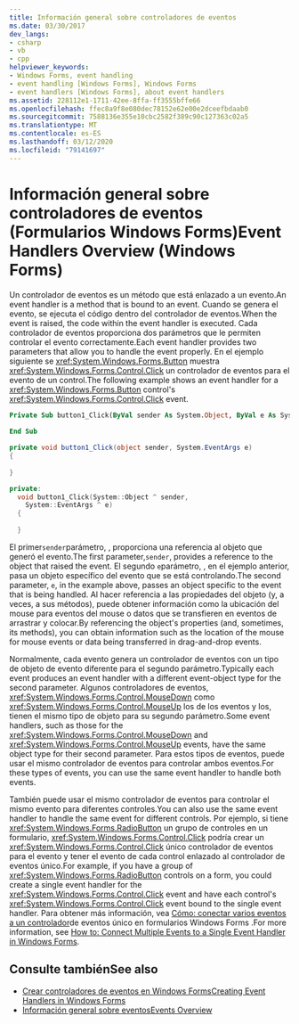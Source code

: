 ```yaml
---
title: Información general sobre controladores de eventos
ms.date: 03/30/2017
dev_langs:
- csharp
- vb
- cpp
helpviewer_keywords:
- Windows Forms, event handling
- event handling [Windows Forms], Windows Forms
- event handlers [Windows Forms], about event handlers
ms.assetid: 228112e1-1711-42ee-8ffa-ff3555bffe66
ms.openlocfilehash: ffec8a9f8e080dec78152e62e00e2dceefbdaab0
ms.sourcegitcommit: 7588136e355e10cbc2582f389c90c127363c02a5
ms.translationtype: MT
ms.contentlocale: es-ES
ms.lasthandoff: 03/12/2020
ms.locfileid: "79141697"
---
```

# <a name="event-handlers-overview-windows-forms"></a><span data-ttu-id="a2c30-102">Información general sobre controladores de eventos (Formularios Windows Forms)</span><span class="sxs-lookup"><span data-stu-id="a2c30-102">Event Handlers Overview (Windows Forms)</span></span>
<span data-ttu-id="a2c30-103">Un controlador de eventos es un método que está enlazado a un evento.</span><span class="sxs-lookup"><span data-stu-id="a2c30-103">An event handler is a method that is bound to an event.</span></span> <span data-ttu-id="a2c30-104">Cuando se genera el evento, se ejecuta el código dentro del controlador de eventos.</span><span class="sxs-lookup"><span data-stu-id="a2c30-104">When the event is raised, the code within the event handler is executed.</span></span> <span data-ttu-id="a2c30-105">Cada controlador de eventos proporciona dos parámetros que le permiten controlar el evento correctamente.</span><span class="sxs-lookup"><span data-stu-id="a2c30-105">Each event handler provides two parameters that allow you to handle the event properly.</span></span> <span data-ttu-id="a2c30-106">En el ejemplo siguiente se <xref:System.Windows.Forms.Button> muestra <xref:System.Windows.Forms.Control.Click> un controlador de eventos para el evento de un control.</span><span class="sxs-lookup"><span data-stu-id="a2c30-106">The following example shows an event handler for a <xref:System.Windows.Forms.Button> control's <xref:System.Windows.Forms.Control.Click> event.</span></span>  
  
```vb  
Private Sub button1_Click(ByVal sender As System.Object, ByVal e As System.EventArgs) Handles button1.Click  
  
End Sub  
```  
  
```csharp  
private void button1_Click(object sender, System.EventArgs e)
{  
  
}  
```  
  
```cpp  
private:  
  void button1_Click(System::Object ^ sender,  
    System::EventArgs ^ e)  
  {  
  
  }  
```  
  
 <span data-ttu-id="a2c30-107">El primer`sender`parámetro, , proporciona una referencia al objeto que generó el evento.</span><span class="sxs-lookup"><span data-stu-id="a2c30-107">The first parameter,`sender`, provides a reference to the object that raised the event.</span></span> <span data-ttu-id="a2c30-108">El segundo `e`parámetro, , en el ejemplo anterior, pasa un objeto específico del evento que se está controlando.</span><span class="sxs-lookup"><span data-stu-id="a2c30-108">The second parameter, `e`, in the example above, passes an object specific to the event that is being handled.</span></span> <span data-ttu-id="a2c30-109">Al hacer referencia a las propiedades del objeto (y, a veces, a sus métodos), puede obtener información como la ubicación del mouse para eventos del mouse o datos que se transfieren en eventos de arrastrar y colocar.</span><span class="sxs-lookup"><span data-stu-id="a2c30-109">By referencing the object's properties (and, sometimes, its methods), you can obtain information such as the location of the mouse for mouse events or data being transferred in drag-and-drop events.</span></span>  
  
 <span data-ttu-id="a2c30-110">Normalmente, cada evento genera un controlador de eventos con un tipo de objeto de evento diferente para el segundo parámetro.</span><span class="sxs-lookup"><span data-stu-id="a2c30-110">Typically each event produces an event handler with a different event-object type for the second parameter.</span></span> <span data-ttu-id="a2c30-111">Algunos controladores de eventos, <xref:System.Windows.Forms.Control.MouseDown> como <xref:System.Windows.Forms.Control.MouseUp> los de los eventos y los, tienen el mismo tipo de objeto para su segundo parámetro.</span><span class="sxs-lookup"><span data-stu-id="a2c30-111">Some event handlers, such as those for the <xref:System.Windows.Forms.Control.MouseDown> and <xref:System.Windows.Forms.Control.MouseUp> events, have the same object type for their second parameter.</span></span> <span data-ttu-id="a2c30-112">Para estos tipos de eventos, puede usar el mismo controlador de eventos para controlar ambos eventos.</span><span class="sxs-lookup"><span data-stu-id="a2c30-112">For these types of events, you can use the same event handler to handle both events.</span></span>  
  
 <span data-ttu-id="a2c30-113">También puede usar el mismo controlador de eventos para controlar el mismo evento para diferentes controles.</span><span class="sxs-lookup"><span data-stu-id="a2c30-113">You can also use the same event handler to handle the same event for different controls.</span></span> <span data-ttu-id="a2c30-114">Por ejemplo, si tiene <xref:System.Windows.Forms.RadioButton> un grupo de controles en un formulario, <xref:System.Windows.Forms.Control.Click> podría crear un <xref:System.Windows.Forms.Control.Click> único controlador de eventos para el evento y tener el evento de cada control enlazado al controlador de eventos único.</span><span class="sxs-lookup"><span data-stu-id="a2c30-114">For example, if you have a group of <xref:System.Windows.Forms.RadioButton> controls on a form, you could create a single event handler for the <xref:System.Windows.Forms.Control.Click> event and have each control's <xref:System.Windows.Forms.Control.Click> event bound to the single event handler.</span></span> <span data-ttu-id="a2c30-115">Para obtener más información, vea [Cómo: conectar varios eventos a un controlador](how-to-connect-multiple-events-to-a-single-event-handler-in-windows-forms.md)de eventos único en formularios Windows Forms .</span><span class="sxs-lookup"><span data-stu-id="a2c30-115">For more information, see [How to: Connect Multiple Events to a Single Event Handler in Windows Forms](how-to-connect-multiple-events-to-a-single-event-handler-in-windows-forms.md).</span></span>  
  
## <a name="see-also"></a><span data-ttu-id="a2c30-116">Consulte también</span><span class="sxs-lookup"><span data-stu-id="a2c30-116">See also</span></span>

- [<span data-ttu-id="a2c30-117">Crear controladores de eventos en Windows Forms</span><span class="sxs-lookup"><span data-stu-id="a2c30-117">Creating Event Handlers in Windows Forms</span></span>](creating-event-handlers-in-windows-forms.md)
- [<span data-ttu-id="a2c30-118">Información general sobre eventos</span><span class="sxs-lookup"><span data-stu-id="a2c30-118">Events Overview</span></span>](events-overview-windows-forms.md)

